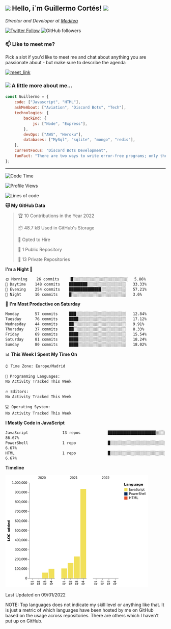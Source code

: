 <h2><img src="https://emojis.slackmojis.com/emojis/images/1531849430/4246/blob-sunglasses.gif?1531849430" width="30"/> Hello, i`m Guillermo Cortés! <img src="https://media.giphy.com/media/PiuVH04cd9JcmqqWKK/giphy.gif" width="50"></h2>
<p><em>Director and Developer at <a href="https://mediteavirtual.es/">Meditea</a>
</em></p>

[![Twitter Follow](https://img.shields.io/twitter/follow/concara3443?label=Follow)](https://twitter.com/intent/follow?screen_name=concara3443)
![GitHub followers](https://img.shields.io/github/followers/concara3443?label=Follow&style=social)

### 📫 Like to meet me?

Pick a slot if you'd like to meet me and chat about anything you are passionate about - but make sure to describe the agenda

<a href="https://calendly.com/concara3443/15min" target="_blank"><img width="498" alt="meet_link" src="https://i.imgur.com/1ZwQj1h.png"></a>


### <img src="https://media.giphy.com/media/WFZvB7VIXBgiz3oDXE/giphy.gif" width="50"> A little more about me...  

```javascript
const Guillermo = {
    code: ["Javascript", "HTML"],
    askMeAbout: ["Aviation", "Discord Bots", "Tech"],
    technologies: {
        backEnd: {
            js: ["Node", "Express"],
        },
        devOps: ["AWS", "Heroku"],
        databases: ["MySql", "sqlite", "mongo", "redis"],
    },
    currentFocus: "Discord Bots Development",
    funFact: "There are two ways to write error-free programs; only the third one works"
};
```

---

<!--START_SECTION:waka-->
![Code Time](http://img.shields.io/badge/Code%20Time-12%20mins-blue)

![Profile Views](http://img.shields.io/badge/Profile%20Views-0-blue)

![Lines of code](https://img.shields.io/badge/From%20Hello%20World%20I%27ve%20Written-2%20Million%20lines%20of%20code-blue)

**🐱 My GitHub Data** 

> 🏆 10 Contributions in the Year 2022
 > 
> 📦 48.7 kB Used in GitHub's Storage 
 > 
> 💼 Opted to Hire
 > 
> 📜 1 Public Repository 
 > 
> 🔑 13 Private Repositories  
 > 
**I'm a Night 🦉** 

```text
🌞 Morning    26 commits     █░░░░░░░░░░░░░░░░░░░░░░░░   5.86% 
🌆 Daytime    148 commits    ████████░░░░░░░░░░░░░░░░░   33.33% 
🌃 Evening    254 commits    ██████████████░░░░░░░░░░░   57.21% 
🌙 Night      16 commits     █░░░░░░░░░░░░░░░░░░░░░░░░   3.6%

```
📅 **I'm Most Productive on Saturday** 

```text
Monday       57 commits     ███░░░░░░░░░░░░░░░░░░░░░░   12.84% 
Tuesday      76 commits     ████░░░░░░░░░░░░░░░░░░░░░   17.12% 
Wednesday    44 commits     ██░░░░░░░░░░░░░░░░░░░░░░░   9.91% 
Thursday     37 commits     ██░░░░░░░░░░░░░░░░░░░░░░░   8.33% 
Friday       69 commits     ████░░░░░░░░░░░░░░░░░░░░░   15.54% 
Saturday     81 commits     ████░░░░░░░░░░░░░░░░░░░░░   18.24% 
Sunday       80 commits     ████░░░░░░░░░░░░░░░░░░░░░   18.02%

```


📊 **This Week I Spent My Time On** 

```text
⌚︎ Time Zone: Europe/Madrid

💬 Programming Languages: 
No Activity Tracked This Week

🔥 Editors: 
No Activity Tracked This Week

💻 Operating System: 
No Activity Tracked This Week

```

**I Mostly Code in JavaScript** 

```text
JavaScript               13 repos            █████████████████████░░░░   86.67% 
PowerShell               1 repo              █░░░░░░░░░░░░░░░░░░░░░░░░   6.67% 
HTML                     1 repo              █░░░░░░░░░░░░░░░░░░░░░░░░   6.67%

```


**Timeline**

![Chart not found](https://raw.githubusercontent.com/Concara3443/Concara3443/main/charts/bar_graph.png) 


 Last Updated on 09/01/2022
<!--END_SECTION:waka-->

NOTE: Top languages does not indicate my skill level or anything like that. It is just a metric of which languages have been hosted by me on GitHub based on the usage across repositories. There are others which I haven't put up on GitHub.
